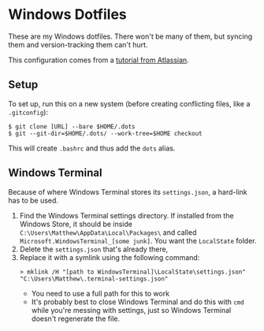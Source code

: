 # Windows Dotfiles

These are my Windows dotfiles. There won't be many of them, but syncing them and
version-tracking them can't hurt.

This configuration comes from a [tutorial from Atlassian][atlassian].


## Setup

To set up, run this on a new system (before creating conflicting files, like a
`.gitconfig`):

```console
$ git clone [URL] --bare $HOME/.dots
$ git --git-dir=$HOME/.dots/ --work-tree=$HOME checkout
```

This will create `.bashrc` and thus add the `dots` alias.


## Windows Terminal

Because of where Windows Terminal stores its `settings.json`, a hard-link has to
be used.

1.  Find the Windows Terminal settings directory. If installed from the Windows
    Store, it should be inside `C:\Users\Matthew\AppData\Local\Packages\` and
    called `Microsoft.WindowsTerminal_[some junk]`. You want the `LocalState`
    folder.
2.  Delete the `settings.json` that's already there,
3.  Replace it with a symlink using the following command:  
    ```
    > mklink /H "[path to WindowsTerminal]\LocalState\settings.json" "C:\Users\Matthew\.terminal-settings.json"
    ```
    - You need to use a full path for this to work
    - It's probably best to close Windows Terminal and do this with `cmd` while
      you're messing with settings, just so Windows Terminal doesn't regenerate
      the file.



[atlassian]: https://www.atlassian.com/git/tutorials/dotfiles